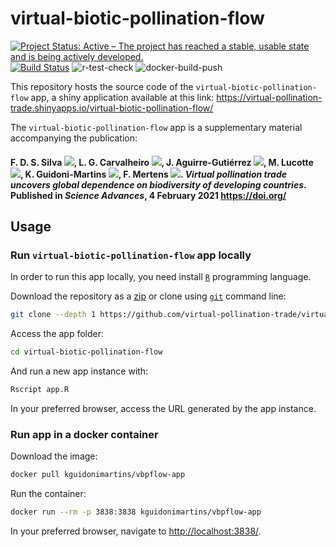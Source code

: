 # virtual-biotic-pollination-flow

[![Project Status: Active – The project has reached a stable, usable state and is being actively developed.](https://www.repostatus.org/badges/latest/active.svg)](https://www.repostatus.org/#active)
[![Build Status](https://travis-ci.com/kguidonimartins/virtual-biotic-pollination-flow.svg?token=yxuzigPBpgHFpwAypqgf&branch=master)](https://travis-ci.com/kguidonimartins/virtual-biotic-pollination-flow)
![r-test-check](https://github.com/kguidonimartins/virtual-biotic-pollination-flow/workflows/r-test-check/badge.svg)
![docker-build-push](https://github.com/kguidonimartins/virtual-biotic-pollination-flow/workflows/docker-build-push/badge.svg)


This repository hosts the source code of the `virtual-biotic-pollination-flow` app, a shiny application available at this link: https://virtual-pollination-trade.shinyapps.io/virtual-biotic-pollination-flow/

The `virtual-biotic-pollination-flow` app is a supplementary material accompanying the publication:

#### F. D. S. Silva [![](https://orcid.org/sites/default/files/images/orcid_16x16.png)](https://orcid.org/0000-0001-9445-9493), L. G. Carvalheiro [![](https://orcid.org/sites/default/files/images/orcid_16x16.png)](https://orcid.org/0000-0001-7655-979X), J. Aguirre-Gutiérrez [![](https://orcid.org/sites/default/files/images/orcid_16x16.png)](https://orcid.org/0000-0001-9190-3229), M. Lucotte [![](https://orcid.org/sites/default/files/images/orcid_16x16.png)](https://orcid.org/0000-0002-6360-2979), K. Guidoni-Martins [![](https://orcid.org/sites/default/files/images/orcid_16x16.png)](https://orcid.org/0000-0002-8458-8467), F. Mertens [![](https://orcid.org/sites/default/files/images/orcid_16x16.png)](https://orcid.org/0000-0002-1449-8140). *Virtual pollination trade uncovers global dependence on biodiversity of developing countries*. Published in *Science Advances*, 4 February 2021 <https://doi.org/>


## Usage

### Run `virtual-biotic-pollination-flow` app locally

In order to run this app locally, you need install [`R`](https://www.r-project.org/) programming language.

Download the repository as a [zip](https://github.com/virtual-pollination-trade/virtual-biotic-pollination-flow/archive/trunk.zip) or clone using [`git`](https://git-scm.com/) command line:

```bash
git clone --depth 1 https://github.com/virtual-pollination-trade/virtual-biotic-pollination-flow.git
```

Access the app folder:

```bash
cd virtual-biotic-pollination-flow
```

And run a new app instance with:

```r
Rscript app.R
```

In your preferred browser, access the URL generated by the app instance.


### Run app in a docker container

Download the image:

```bash
docker pull kguidonimartins/vbpflow-app
```

Run the container:

```bash
docker run --rm -p 3838:3838 kguidonimartins/vbpflow-app
```

In your preferred browser, navigate to [http://localhost:3838/](http://localhost:3838/).
